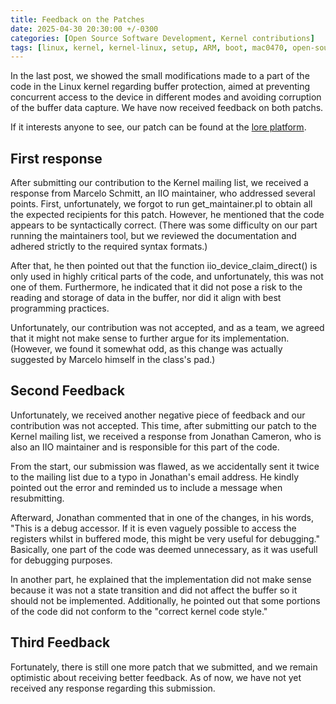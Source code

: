 ```yaml
---
title: Feedback on the Patches
date: 2025-04-30 20:30:00 +/-0300
categories: [Open Source Software Development, Kernel contributions]
tags: [linux, kernel, kernel-linux, setup, ARM, boot, mac0470, open-source, iio]
---
```


In the last post, we showed the small modifications made to a part of the code in the Linux kernel regarding buffer protection, aimed at preventing concurrent access to the device in different modes and avoiding corruption of the buffer data capture. We have now received feedback on both patchs.

If it interests anyone to see, our patch can be found at the [lore platform](https://lore.kernel.org/linux-iio/?q=fernandolimabusiness%40gmail.com). 


## First response

After submitting our contribution to the Kernel mailing list, we received a response from Marcelo Schmitt, an IIO maintainer, who addressed several points. First, unfortunately, we forgot to run get_maintainer.pl to obtain all the expected recipients for this patch. However, he mentioned that the code appears to be syntactically correct. (There was some difficulty on our part running the maintainers tool, but we reviewed the documentation and adhered strictly to the required syntax formats.) 

After that, he then pointed out that the function iio_device_claim_direct() is only used in highly critical parts of the code, and unfortunately, this was not one of them. Furthermore, he indicated that it did not pose a risk to the reading and storage of data in the buffer, nor did it align with best programming practices.

Unfortunately, our contribution was not accepted, and as a team, we agreed that it might not make sense to further argue for its implementation. (However, we found it somewhat odd, as this change was actually suggested by Marcelo himself in the class's pad.)

## Second Feedback

Unfortunately, we received another negative piece of feedback and our contribution was not accepted. This time, after submitting our patch to the Kernel mailing list, we received a response from Jonathan Cameron, who is also an IIO maintainer and is responsible for this part of the code. 

From the start, our submission was flawed, as we accidentally sent it twice to the mailing list due to a typo in Jonathan's email address. He kindly pointed out the error and reminded us to include a message when resubmitting.

Afterward, Jonathan commented that in one of the changes, in his words, "This is a debug accessor. If it is even vaguely possible to access the registers whilst in buffered mode, this might be very useful for debugging." Basically, one part of the code was deemed unnecessary, as it was usefull for debugging purposes. 

In another part, he explained that the implementation did not make sense because it was not a state transition and did not affect the buffer so it should not be implemented. Additionally, he pointed out that some portions of the code did not conform to the "correct kernel code style."

## Third Feedback

Fortunately, there is still one more patch that we submitted, and we remain optimistic about receiving better feedback. As of now, we have not yet received any response regarding this submission.

